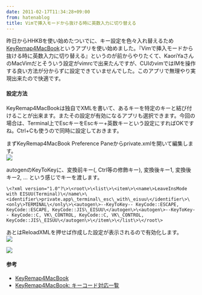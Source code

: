 ```yaml
---
date: 2011-02-17T11:34:28+09:00
from: hatenablog
title: Vimで挿入モードから抜ける時に英数入力に切り替える
---
```

昨日からHHKBを使い始めたついでに、キー設定を色々入れ替えるため[KeyRemap4MacBook](http://pqrs.org/macosx/keyremap4macbook/index.html.ja)というアプリを使い始めました。『Vimで挿入モードから抜ける時に英数入力に切り替える』というのが前からやりたくて、KaoriYaさんのMacVimだとそういう設定がvimrcで出来たんですが、CUIのvimではIMを操作する良い方法が分からずに設定できていませんでした。このアプリで無理やり実現出来たので快適です。

#### 設定方法

KeyRemap4MacBookは独自でXMLを書いて、あるキーを特定のキーと結び付けることが出来ます。またその設定が有効になるアプリも選択できます。今回の場合は、Terminal上でEscキーをEscキー+英数キーという設定にすればOKですね。Ctrl+Cも使うので同時に設定しておきます。

  

まずKeyRemap4MacBook Preference Paneからprivate.xmlを開いて編集します。  
 ![](http://gyazo.com/8de082a21dcfa348d7a68d9bf6fd5ca1.png)

  

autogenのKeyToKeyに、変換前キー(, Ctrl等の修飾キー), 変換後キー1, 変換後キー2, ... という感じでキーを渡します。

```
\<?xml version="1.0"?\>\<root\>\<list\>\<item\>\<name\>LeaveInsMode with EISUU(Terminal)\</name\>\<identifier\>private.app\_terminal\_esc\_with\_eisuu\</identifier\>\<only\>TERMINAL\</only\>\<autogen\>--KeyToKey-- KeyCode::ESCAPE, KeyCode::ESCAPE, KeyCode::JIS\_EISUU\</autogen\>\<autogen\>--KeyToKey-- KeyCode::C, VK\_CONTROL, KeyCode::C, VK\_CONTROL, KeyCode::JIS\_EISUU\</autogen\>\</item\>\</list\>\</root\>
```

あとはReloadXMLを押せば作成した設定が表示されるので有効化します。  
 ![](http://gyazo.com/65f09955d4d7607f2fa1be820bc9a83b.png)

  

![](http://gyazo.com/d29f860b295c9d2634af945a31f07d74.png)

  

#### 参考

- [KeyRemap4MacBook](http://pqrs.org/macosx/keyremap4macbook/index.html.ja)
- [KeyRemap4MacBook: キーコード対応一覧](http://hg.pqrs.org/KeyRemap4MacBook/index.cgi/file/tip/src/core/bridge/keycode/data/KeyCode.data)

